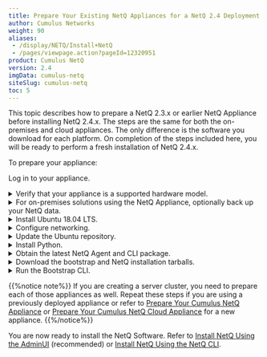 ```yaml
---
title: Prepare Your Existing NetQ Appliances for a NetQ 2.4 Deployment
author: Cumulus Networks
weight: 90
aliases:
 - /display/NETQ/Install+NetQ
 - /pages/viewpage.action?pageId=12320951
product: Cumulus NetQ
version: 2.4
imgData: cumulus-netq
siteSlug: cumulus-netq
toc: 5
---
```

This topic describes how to prepare a NetQ 2.3.x or earlier NetQ Appliance before installing NetQ 2.4.x. The steps are the same for both the on-premises and cloud appliances. The only difference is the software you download for each platform. On completion of the steps included here, you will be ready to perform a fresh installation of NetQ 2.4.x.

To prepare your appliance:

Log in to your appliance.

<details><summary>Verify that your appliance is a supported hardware model.</summary>

- NetQ Appliance: SuperMicro SYS-6019P-WTR ([user manual](https://www.supermicro.com/manuals/superserver/1U/MNL-1943.pdf), [quick reference guide](https://www.supermicro.com/QuickRefs/superserver/1U/QRG-1943.pdf))
- NetQ Cloud Appliance: SuperMicro SYS-E300-9D ([user manual](https://www.supermicro.com/manuals/superserver/mini-itx/MNL-2094.pdf))
    
</details>

<details><summary>For on-premises solutions using the NetQ Appliance, optionally back up your NetQ data.</summary>

1. Run the backup script to create a backup file in `/opt/<backup-directory>`.  

    {{%notice note%}}
Be sure to replace the `backup-directory` option with the name of the directory you want to use for the backup file. This location must be somewhere that is *off* of the appliance to avoid it being overwritten during these preparation steps.
    {{%/notice%}}

```
cumulus@<netq-appliance>:~$ ./backuprestore.sh --backup --localdir /opt/<backup-directory>
```

2. Verify the backup file has been created.

```
cumulus@<netq-appliance>:~$ cd /opt/<backup-directory>
cumulus@<netq-appliance>:~/opt/<backup-directory># ls
netq_master_snapshot_2020-01-09_07_24_50_UTC.tar.gz
```

</details>

<details><summary>Install Ubuntu 18.04 LTS. </summary>
    
Use the instructions [here](https://www.fosslinux.com/6406/how-to-install-ubuntu-server-18-04-lts.htm).
    
 Note these tips:

- Ignore the instructions for MAAS.
- Ubuntu OS should be installed on the SSD disk. Select Micron SSD with ~900 GB at step#9 in the aforementioned instructions.

    {{<figure src="/images/netq/install-ubuntu-ssd-selection-240.png" width="700">}}

- Set the default username to *cumulus* and password to *CumulusLinux!* while installing Ubuntu 18.04.

    {{<figure src="/images/netq/install-ubuntu-set-creds-240.png" width="700">}}

- When prompted, select *Install SSH server*.
</details>

<details><summary>Configure networking.</summary>

Ubuntu uses Netplan for network configuration. You can give your appliance an IP address using DHCP or a static address.

### Configure an IP address allocation using DHCP

- Create and/or edit the  */etc/netplan/01-ethernet.yaml* Netplan configuration file.

```
# This file describes the network interfaces available on your system
# For more information, see netplan(5).
network:
    version: 2
    renderer: networkd
    ethernets:
        eno1:
            dhcp4: yes
```

- Apply the settings.

```
$ sudo netplan apply
```

### Configure a static IP address

- Create and/or edit the  */etc/netplan/01-ethernet.yaml* Netplan configuration file.

    In this example the interface, *eno1*, is given a static IP address of *192.168.1.222* with a gateway at *192.168.1.1* and DNS server at *8.8.8.8* and *8.8.4.4*.

```
# This file describes the network interfaces available on your system
# For more information, see netplan(5).
network:
    version: 2
    renderer: networkd
    ethernets:
        eno1:
            dhcp4: no
            addresses: [192.168.1.222/24]
            gateway4: 192.168.1.1
            nameservers:
                addresses: [8.8.8.8,8.8.4.4
```

- Apply the settings.
    
```
$ sudo netplan apply
```

</details>

<details><summary>Update the Ubuntu repository.</summary>

1. Reference and update the local apt repository.

```
root@ubuntu:~# wget -O- https://apps3.cumulusnetworks.com/setup/cumulus-apps-deb.pubkey | apt-key add -
```

2. Add the Ubuntu repository.

<details><summary>Ubuntu 16.04</summary>

Create the file `/etc/apt/sources.list.d/cumulus-host-ubuntu-xenial.list` and add the following line:

```
root@ubuntu:~# vi /etc/apt/sources.list.d/cumulus-apps-deb-xenial.list
...
deb [arch=amd64] https://apps3.cumulusnetworks.com/repos/deb xenial netq-latest
...
```
</details>
<details><summary>Ubuntu 18.04</summary>
Create the file
`/etc/apt/sources.list.d/cumulus-host-ubuntu-bionic.list` and add
the following line:

    root@ubuntu:~# vi /etc/apt/sources.list.d/cumulus-apps-deb-bionic.list
    ...
    deb [arch=amd64] https://apps3.cumulusnetworks.com/repos/deb bionic netq-latest
    ...
</details>
    {{%notice note%}}

The use of `netq-latest` in this example means that a `get` to the
    repository always retrieves the latest version of NetQ, even in the
    case where a major version update has been made. If you want to keep
    the repository on a specific version - such as `netq-2.2` - use that
    instead.

    {{%/notice%}}

</details>

<details><summary>Install Python.</summary>
```
root@ubuntu:~# apt-get update
root@ubuntu:~# apt-get install python python2.7 python-apt
```
</details>

<details><summary>Obtain the latest NetQ Agent and CLI package.</summary>
```
root@ubuntu:~# apt-get update
root@ubuntu:~# apt-get install netq-agent netq-apps
```
</details>

<details><summary>Download the bootstrap and NetQ installation tarballs.</summary>

Download the software from the [Cumulus Downloads](https://cumulusnetworks.com/downloads/) page.

1. Select *NetQ* from the **Product** list.

2. Select *2.4* from the **Version** list, and then select *2.4.1* from the submenu.

    {{< figure src="/images/netq/netq-24-download-options-241.png" width="500" >}}

3. Select *Bootstrap* from the **Hypervisor/Platform** list.
    Note that the bootstrap file is the same for both appliances.

    {{< figure src="/images/netq/netq-24-bootstrap-dwnld-241.png" width="200" >}}
    
4. Scroll down and click **Download**.

5. Select *Appliance* for the NetQ Appliance or *Appliance (Cloud)* for the NetQ Cloud Appliance from the **Hypervisor/Platform** list.

    Make sure you select the right install choice based on whether you are preparing the on-premises or cloud version of the appliance.

    {{< figure src="/images/netq/netq-24-appliance-onpremcld-dwnld-241.png" width="410" >}}

6. Scroll down and click **Download**.

7. Copy these two files, *netq-bootstrap-2.4.1.tgz* and *NetQ-2.4.1.tgz* (on-premises) or *NetQ-2.4.1-opta.tgz* (cloud), to the */mnt/installables/* directory on the appliance.

8. Verify that the needed files are present and of the correct release. This example shows on-premises files. The only difference for cloud files is that it should list *NetQ-2.4.1-opta.tgz* instead of *NetQ-2.4.1.tgz*.

    ```
    cumulus@<hostname>:~$ dpkg -l | grep netq
    ii  netq-agent   2.4.1-ub18.04u26~1581351889.c5ec3e5 amd64   Cumulus NetQ Telemetry Agent for Ubuntu
    ii  netq-apps    2.4.1-ub18.04u26~1581351889.c5ec3e5 amd64   Cumulus NetQ Fabric Validation Application for Ubuntu

    cumulus@<hostname>:~$ cd /mnt/installables/
    cumulus@<hostname>:/mnt/installables$ ls
    NetQ-2.4.1.tgz  netq-bootstrap-2.4.1.tgz
    ```

9. Run the following commands.

    ```
    sudo systemctl disable apt-{daily,daily-upgrade}.{service,timer}
    sudo systemctl stop apt-{daily,daily-upgrade}.{service,timer}
    sudo systemctl disable motd-news.{service,timer}
    sudo systemctl stop motd-news.{service,timer}
    ```
    </details>

<details><summary>Run the Bootstrap CLI.</summary>

Run the bootstrap CLI on your appliance *for the interface you defined above* (eth0 or eth1 for example). This example uses the *eth0* interface.

```
cumulus@<hostname>:~$ netq bootstrap master interface eth0 tarball /mnt/installables/netq-bootstrap-2.4.1.tgz
```

Allow about five minutes for this to complete.
</details>

{{%notice note%}}
If you are creating a server cluster, you need to prepare each of those appliances as well. Repeat these steps if you are using a previously deployed appliance or refer to [Prepare Your Cumulus NetQ Appliance](../../Install-NetQ-Hardware/Prepare-NetQ-Onprem/#prepare-your-cumulus-netq-appliance)  or [Prepare Your Cumulus NetQ Cloud Appliance](../../Install-NetQ-Hardware/Prepare-NetQ-Cloud/#prepare-your-cumulus-netq-cloud-appliance) for a new appliance.
{{%/notice%}}

You are now ready to install the NetQ Software. Refer to [Install NetQ Using the AdminUI](../Install-NetQ-Using-AdminUI/) (recommended) or [Install NetQ Using the NetQ CLI](../Install-NetQ-Using-CLI).
